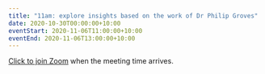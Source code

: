 ```yaml
---
title: "11am: explore insights based on the work of Dr Philip Groves"
date: 2020-10-30T00:00:00+10:00
eventStart: 2020-11-06T11:00:00+10:00
eventEnd: 2020-11-06T13:00:00+10:00
---
```


[Click to join Zoom](https://us02web.zoom.us/j/320544045?pwd=QjZtbUxvVk81b2dweUtZZTE3ZE9IZz09) when the meeting time arrives.